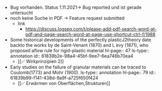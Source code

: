 - Bug vorhanden. Status 1.11.2021-> Bug reported und ist gerade untersucht
- noch keine Suche in PDF -> Feature request submitted
	- link
		- https://discuss.logseq.com/t/please-add-pdf-search-word-at-pdf-and-page-search-word-at-page-use-shortcut-ctrl-f/1988
- Some historical developments of the perfectly plasticJ2theory date backto the works by de Saint-Venant (1870) and L ́evy (1871), who proposed aflow rule for rigid-plastic material
  hl-page:: 47
  ls-type:: annotation
  id:: 61839b2e-98a4-45bf-9ee7-6ea746b70ea4
	- [[✅ Wirkprinzipien 2]]
- Early studies on the failure of granular materials can be traced to Coulomb(1773) and Mohr (1900).
  ls-type:: annotation
  hl-page:: 79
  id:: 61839b99-f141-438d-9a9f-a725f650f424
	- [[✅ Erwärmen von Oberflächen,Strukturen]]